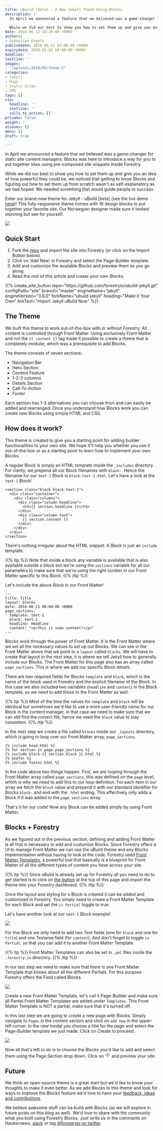 ```yaml
---
title: uBuild [Beta] - A New Jekyll Theme Using Blocks
description: |-
  In April we announced a feature that we believed was a game-changer for static site content managers. Blocks was here to introduce a way for you to put together sites using pre-composed site snippets inside Forestry.

  While we did our best to show you how to set them up and give you an idea of how powerful they could be, we noticed that getting to know Blocks and figuring out how to set them up from scratch wasn't as self-explanatory as we had hoped. We needed something that would guide people to success.
date: 2018-06-22 18:20:06 +0000
authors:
- Sebastian Engels
publishdate: 2018-06-22 03:00:00 +0000
expirydate: 2030-01-01 04:00:00 +0000
headline: ''
textline: ''
images:
- "/uploads/2018/06/theme-2"
categories:
- Jekyll
- Hugo
- Static Sites
- CMS
tags: []
cta:
  headline: ''
  textline: ''
  calls_to_action: []
private: false
weight: ''
aliases: []
menu: []
draft: true

---
```

In April we announced a feature that we believed was a game-changer for static site content managers. Blocks was here to introduce a way for you to put together sites using pre-composed site snippets inside Forestry.

While we did our best to show you how to set them up and give you an idea of how powerful they could be, we noticed that getting to know Blocks and figuring out how to set them up from scratch wasn't as self-explanatory as we had hoped. We needed something that would guide people to success.

Enter our brand-new theme for Jekyll - uBuild \[beta\] (see the live demo [here](https://forestryio.github.io/ubuild-jekyll))! This fully-responsive theme comes with 16 design blocks to put together your favorite site. Our Norwegian designer made sure it looked stunning but see for yourself.

![](/uploads/2018/06/all-blocks.png)

## Quick Start

1. Fork the [repo](https://github.com/forestryio/ubuild-jekyll) and import the site into Forestry (or click on the Import Button below).
2. Click on 'Add New' in Forestry and select the Page-Builder template.
3. Add and customize the available Blocks and preview them as you go along.
4. Read the rest of this article and create your own Blocks.

<div id="import-ubuild-theme-button" data-proofer-ignore>
{{% create_site_button
repo="https://github.com/forestryio/ubuild-jekyll.git"
configPath="site"
branch="master"
engineName="jekyll"
engineVersion="3.6.0"
forkName="ubuild-jekyll"
heading="Make it Your Own"
linkText="Import Jekyll uBuild Now" %}}
</div>

## The Theme

We built this theme to work out-of-the-box with or without Forestry. All content is controlled through Front Matter. Using exclusively Front Matter and not the `{{ content }}` tag made it possible to create a theme that is completely modular, which was a prerequisite to add Blocks.

The theme consists of seven sections:

* Navigation Bar
* Hero Section
* Content Feature
* 1-2-3 columns
* Details Section
* Call-To-Action
* Footer

Each section has 1-3 alternatives you can choose from and can easily be added and rearranged. Once you understand how Blocks work you can create new Blocks using simple HTML and CSS.

## How does it work?

This theme is created to give you a starting point for adding builder functionalities to your own site. We hope it'll help you whether you use it out-of-the-box or as a starting point to learn how to implement your own Blocks. 

A regular Block is simply an HTML template inside the `_includes` directory. For clarity, we prepend all our Block filenames with `block-`. Hence the filename for our `text-1` Block is `block-text-1.html`. Let's have a look at the `text-1` Block!

    <section class="block block-text-1">
      <div class="container">
        <div class="columns">
          <div class="column headline">
            <h3>{{ section.headline }}</h3>
          </div>
          <div class="column text">
            {{ section.content }}
          </div>
        </div>
      </div>
    </section>

There's nothing irregular about the HTML snippet. A Block is just an `include` template.

{{% tip %}} Note that inside a block any variable is available that is also available outside a block but we're using the `sections` variable for all our parameters to make sure that we're using the right context in our Front Matter specific to this Block. {{% /tip %}}

Let's include the above Block in our Front Matter!

    ---
    title: Title
    layout: blocks
    date: 2018-06-21 00:00:00 +0000
    page_sections:
    - template: text-1
      block: text-1
      headline: Headline
      content: "<p>This is some content!</p>"
    ---

Blocks work through the power of Front Matter. It is the Front Matter where we set all the necessary values to set up out Blocks. We can see in the Front Matter above that we point to a `layout` called `blocks`. We will have to create that layout in the next step, it is where we tell Jekyll how to generally include our Blocks. The Front Matter for this page also has an array called `page_sections`. This is where we add our specific Block details. 

There are two required fields for Blocks `template` and `block`, which is the name of the block used in Forestry and the explicit filename of the Block. In this case we also included two variables (`headline` and `content`) in the Block template, so we need to add those to the Front Matter as well.

{{% tip %}}
Most of the time the values for `template` and `block` will be identical but sometimes we'd like to use a more user-friendly name for our Block in the content manager, in that case we need to make sure that we can still find the correct file, hence we need the `block` value to stay consistent. {{% /tip %}}

In the next step we create a file called `blocks` inside our `_layouts` directory, which is going to loop over our Front Matter array, `page_sections`.

    {% include head.html %}
    {% for section in page.page_sections %}
    {% include block-{{ section.block }}.html %}
    {% endfor %}
    {% include footer.html %}

In the code above two things happen. First, we are looping through the Front Matter array called `page_sections`, this was defined on the `page` level, which is why we need to add this to our loop definition. For each item in our array we fetch the `block` value and prepend it with our standard identifier for Blocks `block-` and end with the `.html` ending. This effectively only adds a Block if it was added to the `page_sections` array. 

That's it for our code! Now any Block can be added simply by using Front Matter.

## Blocks + Forestry

As we figured out in the previous section, defining and adding Front Matter is all that is necessary to add and customize Blocks. Since Forestry offers a UI to manage Front Matter we can use the uBuild theme and any Blocks implementation without having to look at the code. Forestry used [Front Matter Templates](https://forestry.io/docs/settings/front-matter-templates/), a powerful tool that basically is a blueprint for Front Matter of all the different types of content you have across your site.

{{% tip %}}
Since uBuild is already set up for Forestry all you need to do to get started is to click on [the button](#import-ubuild-theme-button) at the top of this page and import the theme into your Forestry dashboard.
{{% /tip %}}

Once the layout and styling for a Block is created it can be added and customized in Forestry. You simply need to create a Front Matter Template for each Block and set the `is Partial` toggle to true.

Let's have another look at our `text-1` Block example!

![](/uploads/2018/06/text-1-block-settings.png)

For this Block we only need to add two Text fields (one for `block` and one for `title`) and one Textarea field (for `content`). And don't forget to toggle `is Partial`, so that you can add it to another Front Matter Template.

{{% tip %}}
Front Matter Templates can also be set in `.yml` files inside the `.forestry.io` directory.
{{% /tip %}}

In our last step we need to make sure that there is one Front Matter Template that knows about all the different Partials. For this purpose Forestry offers the Field called Blocks.

![](/uploads/2018/06/page-builder.png)

Create a new Front Matter Template, let's call it Page-Builder and make sure all Partial Front Matter Templates are added under `Templates`. This Front Matter Template is NOT a partial, make sure that it's turned off.

In this last step we are going to create a new page with Blocks. Simply navigate to `Pages` in the content section and click on `add new` in the upper-left corner. In the new modal you choose a title for the page and select the Page-Builder template we just made. Click on Create to proceed.

![](/uploads/2018/06/page-section.png)

Now all that's left to do is to choose the Blocks you'd like to add and select them using the Page Section drop down. Click on <svg xmlns="http://www.w3.org/2000/svg" width="18" height="18" viewBox="0 0 24 24"><g fill="none" fill-rule="evenodd" stroke="currentcolor" stroke-width="1.2"><path d="M12 18c6 0 10-6 10-6s-4-6-10-6-10 6-10 6 4 6 10 6z"></path><circle cx="12" cy="12" r="2"></circle></g></svg> and preview your site. 

## Future

We think an open-source theme is a great start but we'd like to know your thoughts to make it even better. As we add Blocks to this theme and look for ways to improve the Blocks feature we'd love to have your [feedback, ideas and contributions](https://github.com/forestryio/ubuild-jekyll/issues).

We believe awesome stuff can be build with Blocks (as we will explore in future posts on this blog as well). We'd love to share with the community what you built using Forestry Blocks. Just write us in the comments on Hackernews, [slack](https://forestry.io/blog/join-our-slack-community/) or tag [@forestryio on twitter](https://twitter.com/forestryio/).